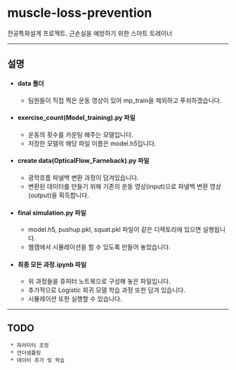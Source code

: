 # muscle-loss-prevention
전공특화설계 프로젝트. 근손실을 예방하기 위한 스마트 트레이너
 
------------------------------------------  

## 설명
  
* #### data 폴더
  - 팀원들이 직접 찍은 운동 영상이 있어 mp_train을 제외하고 푸쉬하겠습니다.

* #### exercise_count(Model_training).py 파일
  - 운동의 횟수를 카운팅 해주는 모델입니다.  
  - 저장한 모델의 해당 파일 이름은 model.h5입니다.  
  
* #### create data(OpticalFlow_Farneback).py 파일  
  - 광학흐름 파넬백 변환 과정이 담겨있습니다.  
  - 변환된 데이터를 만들기 위해 기존의 운동 영상(input)으로 파넬백 변환 영상(output)을 획득합니다.  
  
* #### final simulation.py 파일  
  - model.h5, pushup.pkl, squat.pkl 파일이 같은 디렉토리에 있으면 실행됩니다.  
  - 웹캠에서 시뮬레이션을 할 수 있도록 만들어 놓았습니다.
  
* #### 최종 모든 과정.ipynb 파일
  - 위 과정들을 쥬피터 노트북으로 구성해 놓은 파일입니다.  
  - 추가적으로 Logistic 회귀 모델 학습 과정 또한 담겨 있습니다.  
  - 시뮬레이션 또한 실행할 수 있습니다.

------------------------------------------  

## TODO
```
 * 파라미터 조정
 * 언더샘플링
 * 데이터 추가 및 학습
```